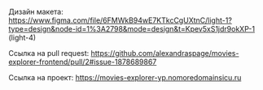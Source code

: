 Дизайн макета: 
https://www.figma.com/file/6FMWkB94wE7KTkcCgUXtnC/light-1?type=design&node-id=1%3A2798&mode=design&t=Kpev5xS1jdr9okXP-1 
(light-4)

Ссылка на pull request:
https://github.com/alexandraspage/movies-explorer-frontend/pull/2#issue-1878689867

Ссылка на проект:
https://movies-explorer-yp.nomoredomainsicu.ru